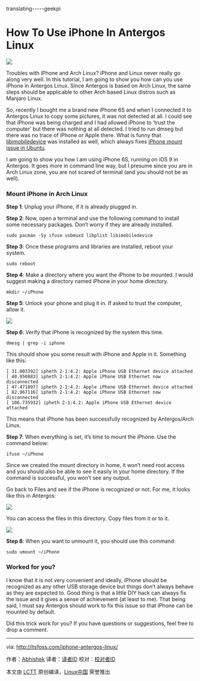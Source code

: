 translating-----geekpi

How To Use iPhone In Antergos Linux
================================================================================
![](http://itsfoss.itsfoss.netdna-cdn.com/wp-content/uploads/2015/10/iPhone-Antergos-Arch-Linux.jpg)

Troubles with iPhone and Arch Linux? iPhone and Linux never really go along very well. In this tutorial, I am going to show you how can you use iPhone in Antergos Linux. Since Antergos is based on Arch Linux, the same steps should be applicable to other Arch based Linux distros such as Manjaro Linux.

So, recently I bought me a brand new iPhone 6S and when I connected it to Antergos Linux to copy some pictures, it was not detected at all. I could see that iPhone was being charged and I had allowed iPhone to ‘trust the computer’ but there was nothing at all detected. I tried to run dmseg but there was no trace of iPhone or Apple there. What is funny that [libimobiledevice][1] was installed as well, which always fixes [iPhone mount issue in Ubuntu][2].

I am going to show you how I am using iPhone 6S, running on iOS 9 in Antergos. It goes more in command line way, but I presume since you are in Arch Linux zone, you are not scared of terminal (and you should not be as well).

### Mount iPhone in Arch Linux ###

**Step 1**: Unplug your iPhone, if it is already plugged in.

**Step 2**: Now, open a terminal and use the following command to install some necessary packages. Don’t worry if they are already installed.

    sudo pacman -Sy ifuse usbmuxd libplist libimobiledevice

**Step 3**: Once these programs and libraries are installed, reboot your system.

    sudo reboot

**Step 4**: Make a directory where you want the iPhone to be mounted. I would suggest making a directory named iPhone in your home directory.

    mkdir ~/iPhone

**Step 5**: Unlock your phone and plug it in. If asked to trust the computer, allow it.

![](http://itsfoss.itsfoss.netdna-cdn.com/wp-content/uploads/2015/10/iPhone-mount-Antergos-Linux-2.jpeg)

**Step 6**: Verify that iPhone is recognized by the system this time.

    dmesg | grep -i iphone

This should show you some result with iPhone and Apple in it. Something like this:

    [ 31.003392] ipheth 2-1:4.2: Apple iPhone USB Ethernet device attached
    [ 40.950883] ipheth 2-1:4.2: Apple iPhone USB Ethernet now disconnected
    [ 47.471897] ipheth 2-1:4.2: Apple iPhone USB Ethernet device attached
    [ 82.967116] ipheth 2-1:4.2: Apple iPhone USB Ethernet now disconnected
    [ 106.735932] ipheth 2-1:4.2: Apple iPhone USB Ethernet device attached

This means that iPhone has been successfully recognized by Antergos/Arch Linux.

**Step 7**: When everything is set, it’s time to mount the iPhone. Use the command below:

    ifuse ~/iPhone

Since we created the mount directory in home, it won’t need root access and you should also be able to see it easily in your home directory. If the command is successful, you won’t see any output.

Go back to Files and see if the iPhone is recognized or not. For me, it looks like this in Antergos:

![](http://itsfoss.itsfoss.netdna-cdn.com/wp-content/uploads/2015/10/iPhone-mount-Antergos-Linux.jpeg)

You can access the files in this directory. Copy files from it or to it.

![](http://itsfoss.itsfoss.netdna-cdn.com/wp-content/uploads/2015/10/iPhone-mount-Antergos-Linux-1.jpeg)

**Step 8**: When you want to unmount it, you should use this command:

    sudo umount ~/iPhone

### Worked for you? ###

I know that it is not very convenient and ideally, iPhone should be recognized as any other USB storage device but things don’t always behave as they are expected to. Good thing is that a little DIY hack can always fix the issue and it gives a sense of achievement (at least to me). That being said, I must say Antergos should work to fix this issue so that iPhone can be mounted by default.

Did this trick work for you? If you have questions or suggestions, feel free to drop a comment.

--------------------------------------------------------------------------------

via: http://itsfoss.com/iphone-antergos-linux/

作者：[Abhishek][a]
译者：[译者ID](https://github.com/译者ID)
校对：[校对者ID](https://github.com/校对者ID)

本文由 [LCTT](https://github.com/LCTT/TranslateProject) 原创编译，[Linux中国](https://linux.cn/) 荣誉推出

[a]:http://itsfoss.com/author/abhishek/
[1]:http://www.libimobiledevice.org/
[2]:http://itsfoss.com/mount-iphone-ipad-ios-7-ubuntu-13-10/
